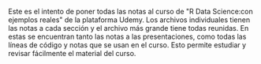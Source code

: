 Este es el intento de poner todas las notas al curso de
"R Data Science:con ejemplos reales" de la plataforma Udemy.
Los archivos individuales tienen las notas a cada sección y
el archivo más grande tiene todas reunidas.
En estas se encuentran tanto las notas a las presentaciones,
como todas las líneas de código y notas que se usan en el curso.
Esto permite estudiar y revisar fácilmente el material del curso.
